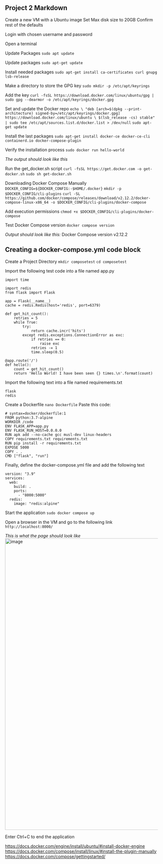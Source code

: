 ## Project 2 Markdown

Create a new VM with a Ubuntu image
Set Max disk size to 20GB
Confirm rest of the defaults

Login with chosen username and password

Open a terminal

Update Packages
```sudo apt update```

Update packages 
```sudo apt-get update```

Install needed packages
```sudo apt-get install ca-certificates curl gnupg lsb-release```

Make a directory to store the GPG key
```sudo mkdir -p /etc/apt/keyrings```

Add the key
```curl -fsSL https://download.docker.com/linux/ubuntu/gpg | sudo gpg --dearmor -o /etc/apt/keyrings/docker.gpg```

Set and update the Docker repo
```echo \ "deb [arch=$(dpkg --print-architecture) signed-by=/etc/apt/keyrings/docker.gpg] https://download.docker.com/linux/ubuntu \ $(lsb_release -cs) stable" | sudo tee /etc/apt/sources.list.d/docker.list > /dev/null```
```sudo apt-get update```

Install the last packages
```sudo apt-get install docker-ce docker-ce-cli containerd.io docker-compose-plugin```

Verify the installation process 
```sudo docker run hello-world```

*The output should look like this*


Run the get_docker.sh script
```curl -fsSL https://get.docker.com -o get-docker.sh```
```sudo sh get-docker.sh```

Downloading Docker Compose Manually
```DOCKER_CONFIG=${DOCKER_CONFIG:-$HOME/.docker}```
```mkdir -p $DOCKER_CONFIG/cli-plugins```
```curl -SL https://github.com/docker/compose/releases/download/v2.12.2/docker-compose-linux-x86_64 -o $DOCKER_CONFIG/cli-plugins/docker-compose```

Add execution permissions 
``chmod +x $DOCKER_CONFIG/cli-plugins/docker-compose``

Test Docker Compose version
```docker compose version```

*Output should look like this:*
Docker Compose version v2.12.2

## Creating a docker-compose.yml code block

Create a Project Directory 
```mkdir composetest```
```cd composetest```

Import the following test code into a file named app.py

```
import time

import redis
from flask import Flask

app = Flask(__name__)
cache = redis.Redis(host='redis', port=6379)

def get_hit_count():
    retries = 5
    while True:
        try:
            return cache.incr('hits')
        except redis.exceptions.ConnectionError as exc:
            if retries == 0:
                raise exc
            retries -= 1
            time.sleep(0.5)

@app.route('/')
def hello():
    count = get_hit_count()
    return 'Hello World! I have been seen {} times.\n'.format(count)
```
Import the following text into a file named requirements.txt
```
flask
redis
```

Create a Dockerfile
```nano Dockerfile```
Paste this code:

```
# syntax=docker/dockerfile:1
FROM python:3.7-alpine
WORKDIR /code
ENV FLASK_APP=app.py
ENV FLASK_RUN_HOST=0.0.0.0
RUN apk add --no-cache gcc musl-dev linux-headers
COPY requirements.txt requirements.txt
RUN pip install -r requirements.txt
EXPOSE 5000
COPY . .
CMD ["flask", "run"]
```

Finally, define the docker-compose.yml file and add the following text
```
version: "3.9"
services:
  web:
    build: .
    ports:
      - "8000:5000"
  redis:
    image: "redis:alpine"
```

Start the application
```sudo docker compose up```

Open a browser in the VM and go to the following link
``http://localhost:8000/``

*This is what the page should look like*
<img width="960" alt="image" src="https://user-images.githubusercontent.com/71207177/202337475-5cd6220c-a0ac-4165-b292-5305b86e0d20.png">


Enter Ctrl+C to end the application


https://docs.docker.com/engine/install/ubuntu/#install-docker-engine
https://docs.docker.com/compose/install/linux/#install-the-plugin-manually
https://docs.docker.com/compose/gettingstarted/
